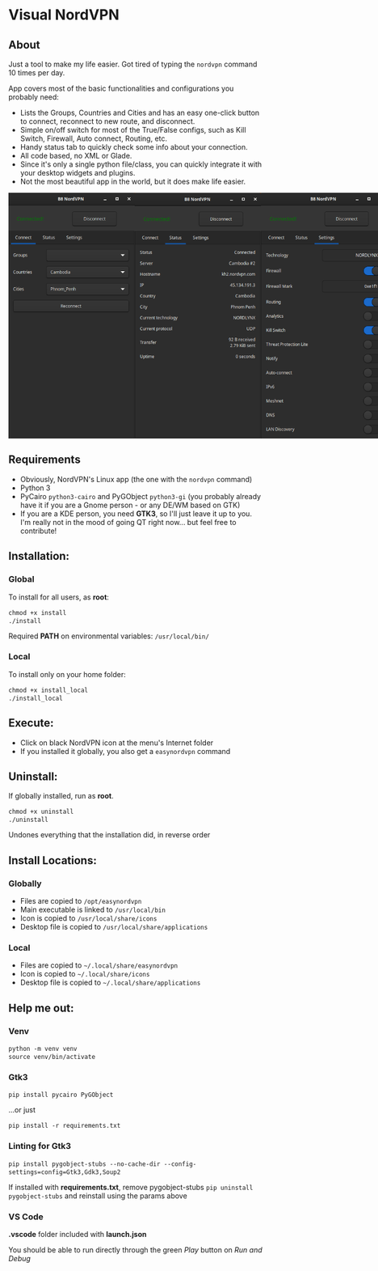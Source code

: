 # Visual NordVPN
## About
Just a tool to make my life easier. Got tired of typing the `nordvpn` command 10 times per day.

App covers most of the basic functionalities and configurations you probably need:
- Lists the Groups, Countries and Cities and has an easy one-click button to connect, reconnect to new route, and disconnect.
- Simple on/off switch for most of the True/False configs, such as Kill Switch, Firewall, Auto connect, Routing, etc.
- Handy status tab to quickly check some info about your connection.
- All code based, no XML or Glade.
- Since it's only a single python file/class, you can quickly integrate it with your desktop widgets and plugins.
- Not the most beautiful app in the world, but it does make life easier.

<p style="display: flex; flex-direction: row">
    <img src="screenshots/connect_online.png" width="250" alt="Connection Online"/>
    <img src="screenshots/status_online.png" width="250" alt="Status Online"/>
    <img src="screenshots/conf_online.png" width="250" alt="Configuration Online"/>
</p>

## Requirements
- Obviously, NordVPN's Linux app (the one with the `nordvpn` command)
- Python 3
- PyCairo `python3-cairo` and PyGObject `python3-gi` (you probably already have it if you are a Gnome person - or any DE/WM based on GTK)
- If you are a KDE person, you need **GTK3**, so I'll just leave it up to you. I'm really not in the mood of going QT right now... but feel free to contribute!

## Installation:
### Global
To install for all users, as **root**:
```
chmod +x install
./install
```

Required **PATH** on environmental variables:  `/usr/local/bin/`
### Local
To install only on your home folder:
 ```
chmod +x install_local
./install_local
```

## Execute:
- Click on black NordVPN icon at the menu's Internet folder
- If you installed it globally, you also get a `easynordvpn` command

## Uninstall:
If globally installed, run as **root**.
```
chmod +x uninstall
./uninstall
```

Undones everything that the installation did, in reverse order

## Install Locations:
### Globally
- Files are copied to `/opt/easynordvpn`
- Main executable is linked to `/usr/local/bin`
- Icon is copied to `/usr/local/share/icons`
- Desktop file is copied to `/usr/local/share/applications`

### Local
- Files are copied to `~/.local/share/easynordvpn`
- Icon is copied to `~/.local/share/icons`
- Desktop file is copied to `~/.local/share/applications`

## Help me out:
### Venv
```
python -m venv venv
source venv/bin/activate
```

### Gtk3
```
pip install pycairo PyGObject
```
...or just
```
pip install -r requirements.txt
```

### Linting for Gtk3
```
pip install pygobject-stubs --no-cache-dir --config-settings=config=Gtk3,Gdk3,Soup2
```
If installed with **requirements.txt**, remove pygobject-stubs `pip uninstall pygobject-stubs` and reinstall using the params above

### VS Code
**.vscode** folder included with **launch.json**

You should be able to run directly through the green *Play* button on *Run and Debug*
